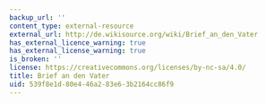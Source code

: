 ```yaml
---
backup_url: ''
content_type: external-resource
external_url: http://de.wikisource.org/wiki/Brief_an_den_Vater
has_external_licence_warning: true
has_external_license_warning: true
is_broken: ''
license: https://creativecommons.org/licenses/by-nc-sa/4.0/
title: Brief an den Vater
uid: 539f8e1d-80e4-46a2-83e6-3b2164cc86f9
---
```


